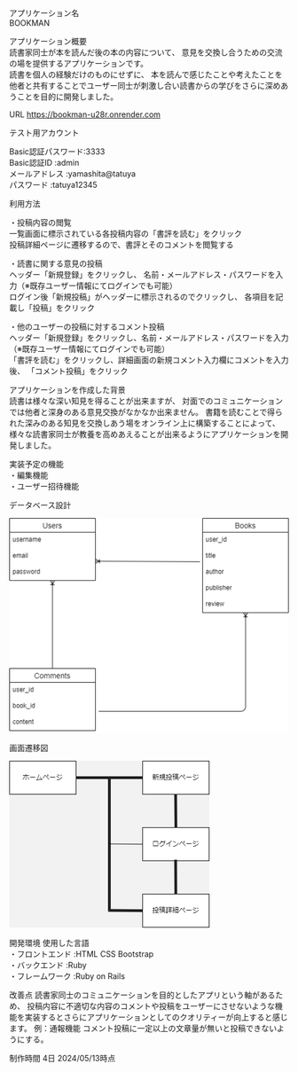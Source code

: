 アプリケーション名	 
BOOKMAN


アプリケーション概要  
読書家同士が本を読んだ後の本の内容について、
意見を交換し合うための交流の場を提供するアプリケーションです。  
読書を個人の経験だけのものにせずに、
本を読んで感じたことや考えたことを他者と共有することでユーザー同士が刺激し合い読書からの学びをさらに深めあうことを目的に開発しました。


URL
https://bookman-u28r.onrender.com


テスト用アカウント	

Basic認証パスワード:3333  
Basic認証ID        :admin  
メールアドレス     :yamashita@tatuya  
パスワード         :tatuya12345

利用方法	

・投稿内容の閲覧  
一覧画面に標示されている各投稿内容の「書評を読む」をクリック  
投稿詳細ページに遷移するので、書評とそのコメントを閲覧する

・読書に関する意見の投稿   
ヘッダー「新規登録」をクリックし、
名前・メールアドレス・パスワードを入力（※既存ユーザー情報にてログインでも可能）  
ログイン後「新規投稿」がヘッダーに標示されるのでクリックし、
各項目を記載し「投稿」をクリック

・他のユーザーの投稿に対するコメント投稿  
ヘッダー「新規登録」をクリックし、名前・メールアドレス・パスワードを入力（※既存ユーザー情報にてログインでも可能）  
「書評を読む」をクリックし、詳細画面の新規コメント入力欄にコメントを入力後、
「コメント投稿」をクリック


アプリケーションを作成した背景  
読書は様々な深い知見を得ることが出来ますが、
対面でのコミュニケーションでは他者と深身のある意見交換がなかなか出来ません。
書籍を読むことで得られた深みのある知見を交換しあう場をオンライン上に構築することによって、
様々な読書家同士が教養を高めあえることが出来るようにアプリケーションを開発しました。


実装予定の機能  
・編集機能  
・ユーザー招待機能

データベース設計

![alt text](ER.png)


画面遷移図

![alt text](map.png)

開発環境	使用した言語  
・フロントエンド :HTML CSS Bootstrap  
・バックエンド   :Ruby  
・フレームワーク :Ruby on Rails


改善点	
読書家同士のコミュニケーションを目的としたアプリという軸があるため、
投稿内容に不適切な内容のコメントや投稿をユーザーにさせないような機能を実装するとさらにアプリケーションとしてのクオリティーが向上すると感じます。
例：通報機能  コメント投稿に一定以上の文章量が無いと投稿できないようにする。


制作時間	4日 2024/05/13時点